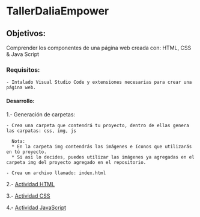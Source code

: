 # TallerDaliaEmpower

## Objetivos: 
   Comprender los componentes de una página web creada con: HTML, CSS & Java Script

### Requisitos: 
    - Intalado Visual Studio Code y extensiones necesarias para crear una página web.
    
#### Desarrollo:

1.- Generación de carpetas:
  
    - Crea una carpeta que contendrá tu proyecto, dentro de ellas genera las carpatas: css, img, js
    
      Nota: 
      * En la carpeta img contendrás las imágenes e íconos que utilizarás en tú proyecto.
      * Si asi lo decides, puedes utilizar las imágenes ya agregadas en el carpeta img del proyecto agregado en el repositorio.
      
    - Crea un archivo llamado: index.html
    
2.- [Actividad HTML](./Actividad-HTML)

3.- [Actividad CSS](./Actividad-CSS)

4.- [Actividad JavaScript](./Actividad-JavaScript)

